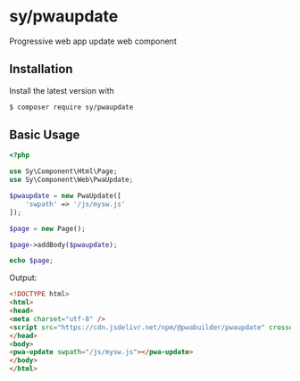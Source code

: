# sy/pwaupdate

Progressive web app update web component

## Installation

Install the latest version with

```bash
$ composer require sy/pwaupdate
```

## Basic Usage

```php
<?php

use Sy\Component\Html\Page;
use Sy\Component\Web\PwaUpdate;

$pwaupdate = new PwaUpdate([
	'swpath' => '/js/mysw.js'
]);

$page = new Page();

$page->addBody($pwaupdate);

echo $page;
```

Output:
```html
<!DOCTYPE html>
<html>
<head>
<meta charset="utf-8" />
<script src="https://cdn.jsdelivr.net/npm/@pwabuilder/pwaupdate" crossorigin="anonymous" defer></script>
</head>
<body>
<pwa-update swpath="/js/mysw.js"></pwa-update>
</body>
</html>
```
